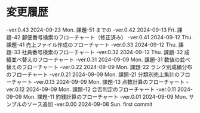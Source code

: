 # 変更履歴

  -ver.0.43 2024-09-23 Mon. 課題-51 までの
  -ver.0.42 2024-09-13 Fri. 課題-42 郵便番号検索のフローチャート（修正済み）
  -ver.0.41 2024-09-12 Thu. 課題-41 売上ファイル作成のフローチャート
  -ver.0.33 2024-09-12 Thu. 課題-33 社員番号検索のフローチャート
  -ver.0.32 2024-09-12 Thu. 課題-32 成績並べ替えのフローチャート
  -ver.0.31 2024-09-09 Mon. 課題-31 数値の並べ替えのフローチャート
  -ver.0.22 2024-09-09 Mon. 課題-22 ランク別成績分布のフローチャート
  -ver.0.21 2024-09-09 Mon. 課題-21 分類別売上集計のフローチャート
  -ver.0.13 2024-09-09 Mon. 課題-13 点数計算のフローチャート
  -ver.0.12 2024-09-09 Mon. 課題-12 合否判定のフローチャート
  -ver.0.11 2024-09-09 Mon. 課題-11 釣銭計算のフローチャート
  -ver.0.01 2024-09-09 Mon. サンプルのソース追加
  -ver.0.00 2024-09-08 Sun. first commit